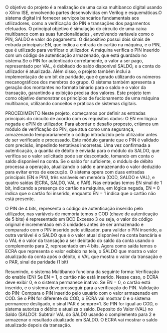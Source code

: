 O objetivo do projeto é a realização de uma caixa multibanco digital usando o Xilinx ISE, 
envolvendo partes desenvolvidas em Verilog e esquemáticas.O sistema digital irá fornecer 
serviços bancários fundamentais aos utilizadores, como a verificação do PIN e transações 
dos pagamentos efetuados. O principal objetivo é simulação do circuito de uma caixa 
multibanco com as suas funcionalidades , envolvendo variaveis como o PIN, SALDO e 
valor do pagamento. O dispositivo possui dois sinais de entrada principais: EN, que indica 
a entrada do cartão na máquina, e o PIN, que é utilizado para verificar o utilizador. A 
máquina verifica o PIN inserido com um código de autenticação armazenado, que está 
guardado no sistema.Se o PIN for autenticado corretamente, o valor a ser pago, representado 
por VAL, é debitado do saldo disponivel SALDO, e a conta do utilizador é atualizada. Além 
disso, o projeto também inclui a implementação de um bit de paridade, que é gerado 
utilizando os números mecanográficos dos membros do grupo. O sistema também apresenta 
a geração dos montantes no formato binario para o saldo e o valor da transação, garantindo 
a exibição precisa dos valores. Este projeto tem como objetivo demonstrar os princípios de 
fucionamento de uma máquina multibanco, utilizando conceitos e práticas de sistemas 
digitais.

PROCEDIMENTO
Neste projeto, começamos por definir as entradas principais do circuito de acordo com
os requisitos dados: O EN em lógica negada e oPIN do utilizador. Para abordar o desafio
proposto, criámos um módulo de verificação do PIN, que atua como uma segurança,
armazenando temporariamente o código introduzido pelo utilizador antes de ser
verificado e processado. Este módulo garante que o PIN é validado com precisão,
impedindo tentativas incorretas. Uma vez confirmada a autenticação, a quantia de débito
é enviada para o módulo do SALDO, que verifica se o valor solicitado pode ser
descontado, tomando em conta o saldo disponível na conta. Se o saldo for suficiente, o
módulo de débito processa a operação, atualizando o saldo e armazenando o valor
deduzido para evitar erros de execução. O sistema opera com duas entradas principais
(EN e PIN), três variáveis em memória (COD, SALDO e VAL), e quatro saídas (ECRA,
SALDO, VAL e PAR). Nas entradas temos EN sinal de 1 bit, indicando a presença do
cartão na máquina, em lógica negada, EN = 0 indica que o cartão foi inserido, enquanto
EN = 1 indica que o cartão não está presente.

O PIN de 4 bits, representa o código de autenticação inserido pelo utilizador, nas
variáveis de memória temos o COD (chave de autenticação de 5 bits) é representado em 
BCD Excesso 3 ou seja, o valor do código original é incrementado em 3 unidades antes 
de ser armazenado e comparado com o PIN inserido pelo utilizador. para validar o PIN
inserido, a outra variável é o SALDO que é o valor atual disponível na conta bancária e
o VAL é o valor da transação a ser debitado do saldo da conta usando o complemento
para 2, representado em 4 bits. Agora como saída temos o ECRA que representa o valor
exibido na tela, o SALDO que mostra o valor atualizado da conta após o débito, o VAL
que mostra o valor da transação e o PAR, sinal de paridade (1 bit)

Resumindo, o sistema Multibanco funciona da seguinte forma: Verificação do
enable (EN) Se EN = 1, o cartão não está inserido. Nesse caso, o ECRA deve exibir 0, e
o sistema permanece inativo. Se EN = 0, o cartão está inserido, e o sistema deve
prosseguir para a verificação do PIN.
 Validação do PIN: Compara o PIN inserido pelo usuário com o valor armazenado
em COD. Se o PIN for diferente do COD, o ECRA vai mostrar 0 e o sistema
permanece desligado, o sinal PAR é sempre=1. Se PIN for igual ao COD, o sistema
autoriza o débito e atualiza o saldo.
 Deposito do Valor (VAL) no Saldo (SALDO): Subtrair VAL do SALDO usando o
complemento para 2 e armazenar o resultado atualizado em SALDO. O ECRA vai
mostrar o saldo atualizado depois da transação.
